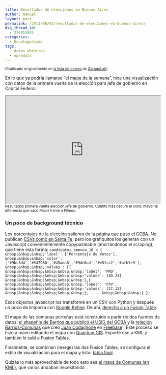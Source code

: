 ```yaml
---
title: Resultados de elecciones en Buenos Aires
author: manuel
layout: post
permalink: /2011/08/03/resultados-de-elecciones-en-buenos-aires/
dsq_thread_id:
  - 376051865
categories:
  - Uncategorized
tags:
  - datos abiertos
  - opendata
---
```

<small>(Publicado originalmente en <a href="http://groups.google.com/group/garagelab-gov2/browse_thread/thread/68cd54b3bf0db191">la lista de correo</a> de <a href="http://garagelab.tumblr.com">GarageLab</a>)</small>

En lo que ya podría llamarse &#8220;el mapa de la semana&#8221;, hice una visualización con datos de la primera vuelta de la elección para jefe de gobierno en Capital Federal:

<iframe style="margin: 0 auto;" width="100%" height="350px" scrolling="no"  src="https://www.google.com/fusiontables/embedviz?viz=MAP&#038;q=select+*+from+1235135+&#038;h=false&#038;lat=-34.616867500000005&#038;lng=-58.4415375&#038;z=10&#038;t=1&#038;l=col6%3E%3E1"></iframe>
<small>Resultados primera vuelta elección jefe de gobierno. Cuanto más oscuro el color, mayor la diferencia que sacó Macri frente a Filmus.</small>

### Un poco de background técnico

Los porcentajes de la elección salieron de [la página que puso el GCBA][1]. No publican [CSVs como en Santa Fe][2], pero los grafiquitos los generan con un Javascript convenientemente copypasteable (ahorrándonos el scraping), que tiene esta forma: `candidatos_comuna_10 = {
&nbsp;&nbsp;&nbsp;'label': ['Porcentaje de Votos'],
&nbsp;&nbsp;&nbsp;'color': ['#9bc3d4','#547980','#45ada8','#9de0ad','#e5fcc2','#afb7e9'],
&nbsp;&nbsp;&nbsp;'values': [{
&nbsp;&nbsp;&nbsp;&nbsp;&nbsp;&nbsp;'label': 'PRO',
&nbsp;&nbsp;&nbsp;&nbsp;&nbsp;&nbsp;'values': [40.23]
&nbsp;&nbsp;&nbsp;&nbsp;&nbsp;&nbsp;},{
&nbsp;&nbsp;&nbsp;&nbsp;&nbsp;&nbsp;'label': 'FPV',
&nbsp;&nbsp;&nbsp;&nbsp;&nbsp;&nbsp;'values': [27.13]
&nbsp;&nbsp;&nbsp;&nbsp;&nbsp;&nbsp;},
    ....
&nbsp;&nbsp;&nbsp;]
};`

Esos objectos javascript los transformé en un CSV con Python y después un poco de limpieza con [Google Refine][3]. De ahí, [derecho a un Fusion Table][4].

El mapa de las comunas porteñas está construído a partir de dos fuentes de datos: [el shapefile de Barrios que publicó el USIG del GCBA][5] y la [relación Barrios-Comunas][6] que creó [Juan Codagnone][7] en [Freebase][8] . Este proceso se hizo a mano editando el mapa con [Quantum GIS][9]. Exporté eso a KML y también lo subí a Fusion Tables.

Finalmente, se combinan (merge) las dos Fusion Tables, se configura el estilo de visualización para el mapa y listo: [tabla final][10].

Quizás lo más aprovechable de todo esto sea [el mapa de Comunas (en KML)][11], que varios andaban necesitando .

 [1]: http://resultados-elecciones.buenosaires.gob.ar/master/1/
 [2]: http://blog.jazzido.com/2011/07/26/datos-abiertos-en-elecciones-de-santa-fe/
 [3]: http://code.google.com/p/google-refine/
 [4]: https://www.google.com/fusiontables/DataSource?dsrcid=1234289
 [5]: http://mapa1.buenosaires.gov.ar/sig/info/AplicacionesWebEspacialesConSoftLibre.html
 [6]: http://www.freebase.com/queryeditor?q=&#x7b;&#x25;22type%22%3A%22%2Flocation%2Far_commune%22%2C%22%2Flocation%2Flocation%2Fcontains%22%3A%5B%5D%2C%22name%22%3A%5B%5D}
 [7]: http://twitter.com/#!/juam
 [8]: http://freebase.com
 [9]: http://www.qgis.org
 [10]: https://www.google.com/fusiontables/DataSource?dsrcid=1234544
 [11]: https://www.google.com/fusiontables/exporttable?query=select+*+from+1234544+&#038;o=kmllink&#038;g=col6%3E%3E1
